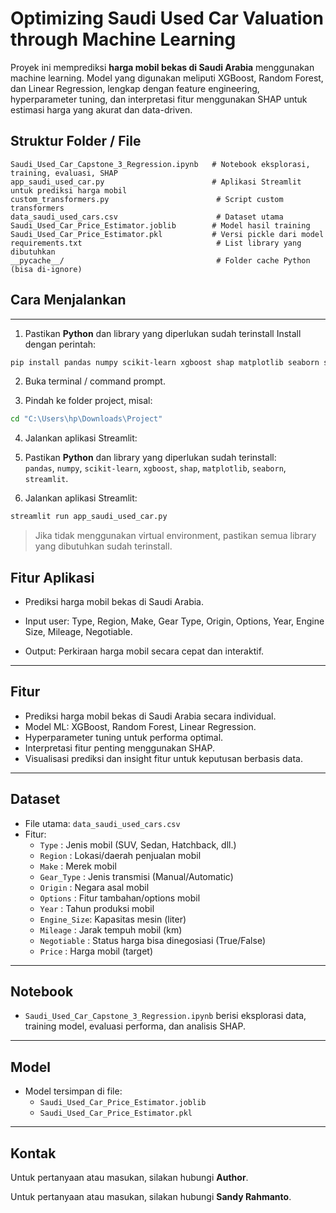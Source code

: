 
# Optimizing Saudi Used Car Valuation through Machine Learning

Proyek ini memprediksi **harga mobil bekas di Saudi Arabia** menggunakan machine learning. Model yang digunakan meliputi XGBoost, Random Forest, dan Linear Regression, lengkap dengan feature engineering, hyperparameter tuning, dan interpretasi fitur menggunakan SHAP untuk estimasi harga yang akurat dan data-driven.


## Struktur Folder / File

```
Saudi_Used_Car_Capstone_3_Regression.ipynb   # Notebook eksplorasi, training, evaluasi, SHAP
app_saudi_used_car.py                        # Aplikasi Streamlit untuk prediksi harga mobil
custom_transformers.py                        # Script custom transformers
data_saudi_used_cars.csv                      # Dataset utama
Saudi_Used_Car_Price_Estimator.joblib        # Model hasil training
Saudi_Used_Car_Price_Estimator.pkl           # Versi pickle dari model
requirements.txt                              # List library yang dibutuhkan
__pycache__/                                  # Folder cache Python (bisa di-ignore)
```

## Cara Menjalankan

---

1. Pastikan **Python** dan library yang diperlukan sudah terinstall
Install dengan perintah:
```bash
pip install pandas numpy scikit-learn xgboost shap matplotlib seaborn streamlit
```
2. Buka terminal / command prompt.

3. Pindah ke folder project, misal:
```bash
cd "C:\Users\hp\Downloads\Project"
```

4. Jalankan aplikasi Streamlit:  


1. Pastikan **Python** dan library yang diperlukan sudah terinstall:  
   `pandas`, `numpy`, `scikit-learn`, `xgboost`, `shap`, `matplotlib`, `seaborn`, `streamlit`.  
2. Jalankan aplikasi Streamlit:  

```bash
streamlit run app_saudi_used_car.py
```

> Jika tidak menggunakan virtual environment, pastikan semua library yang dibutuhkan sudah terinstall.


## Fitur Aplikasi

- Prediksi harga mobil bekas di Saudi Arabia.

- Input user: Type, Region, Make, Gear Type, Origin, Options, Year, Engine Size, Mileage, Negotiable.

- Output: Perkiraan harga mobil secara cepat dan interaktif.

---

## Fitur

- Prediksi harga mobil bekas di Saudi Arabia secara individual.  
- Model ML: XGBoost, Random Forest, Linear Regression.  
- Hyperparameter tuning untuk performa optimal.  
- Interpretasi fitur penting menggunakan SHAP.  
- Visualisasi prediksi dan insight fitur untuk keputusan berbasis data.  


---

## Dataset

- File utama: `data_saudi_used_cars.csv`  
- Fitur:
  - `Type`       : Jenis mobil (SUV, Sedan, Hatchback, dll.)  
  - `Region`     : Lokasi/daerah penjualan mobil  
  - `Make`       : Merek mobil  
  - `Gear_Type`  : Jenis transmisi (Manual/Automatic)  
  - `Origin`     : Negara asal mobil  
  - `Options`    : Fitur tambahan/options mobil  
  - `Year`       : Tahun produksi mobil  
  - `Engine_Size`: Kapasitas mesin (liter)  
  - `Mileage`    : Jarak tempuh mobil (km)  
  - `Negotiable` : Status harga bisa dinegosiasi (True/False)  
  - `Price`      : Harga mobil (target)  

---

## Notebook

- `Saudi_Used_Car_Capstone_3_Regression.ipynb` berisi eksplorasi data, training model, evaluasi performa, dan analisis SHAP.

---

## Model

- Model tersimpan di file:  
  - `Saudi_Used_Car_Price_Estimator.joblib`  
  - `Saudi_Used_Car_Price_Estimator.pkl`  

---

## Kontak


Untuk pertanyaan atau masukan, silakan hubungi **Author**.

Untuk pertanyaan atau masukan, silakan hubungi **Sandy Rahmanto**.

